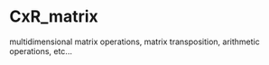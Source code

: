 # CxR_matrix
multidimensional matrix operations, matrix transposition, arithmetic operations, etc...
